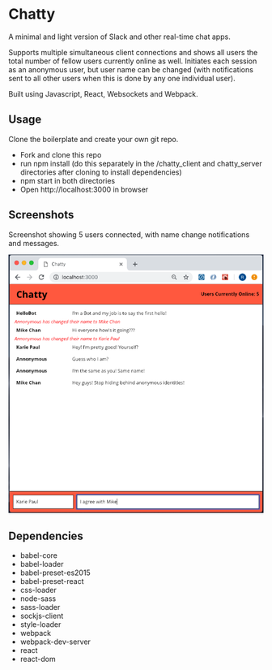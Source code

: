 # Chatty

A minimal and light version of Slack and other real-time chat apps.

Supports multiple simultaneous client connections and shows all users the total number of fellow users currently online as well. Initiates each session as an anonymous user, but user name can be changed (with notifications sent to all other users when this is done by any one individual user).

Built using Javascript, React, Websockets and Webpack.

## Usage

Clone the boilerplate and create your own git repo.

* Fork and clone this repo
* run npm install (do this separately in the /chatty_client and chatty_server directories after cloning to install dependencies)
* npm start in both directories
* Open http://localhost:3000 in browser

## Screenshots

Screenshot showing 5 users connected, with name change notifications and messages.

!["Screenshot showing chatty app"](https://github.com/richmondwong/chatty_app_restructured_file_system/blob/master/docs/chatty_screenshot.png)

## Dependencies

* babel-core
* babel-loader
* babel-preset-es2015
* babel-preset-react
* css-loader
* node-sass
* sass-loader
* sockjs-client
* style-loader
* webpack
* webpack-dev-server
* react
* react-dom